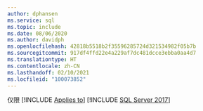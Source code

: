 ```yaml
---
author: dphansen
ms.service: sql
ms.topic: include
ms.date: 08/06/2020
ms.author: davidph
ms.openlocfilehash: 42818b5518b2f35596285724d321534982f05b7b
ms.sourcegitcommit: 917df4ffd22e4a229af7dc481dcce3ebba0aa4d7
ms.translationtype: HT
ms.contentlocale: zh-CN
ms.lasthandoff: 02/10/2021
ms.locfileid: "100073852"
---
```

仅限 [!INCLUDE [Applies to](../../includes/applies-md.md)] [!INCLUDE [SQL Server 2017](_ss2017.md)] 